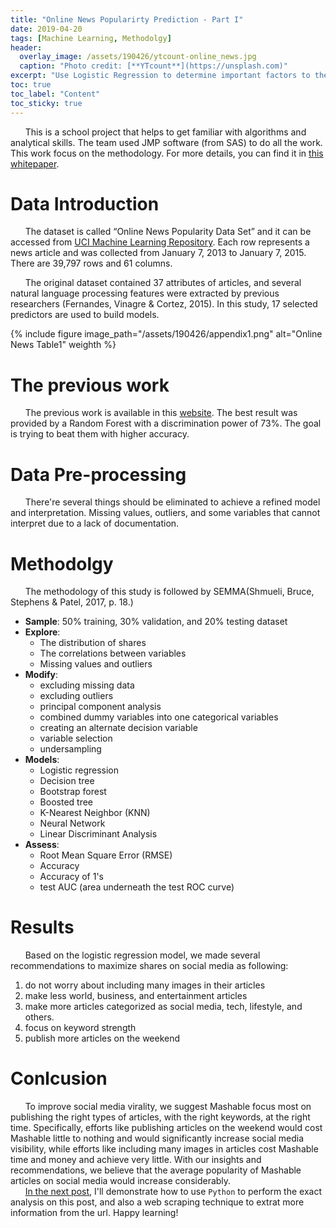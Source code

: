 ```yaml
---
title: "Online News Popularirty Prediction - Part I"
date: 2019-04-20
tags: [Machine Learning, Methodolgy]
header:
  overlay_image: /assets/190426/ytcount-online_news.jpg
  caption: "Photo credit: [**YTcount**](https://unsplash.com)"
excerpt: "Use Logistic Regression to determine important factors to the online news popularity. (Difficulty: ★☆☆☆☆)"
toc: true
toc_label: "Content"
toc_sticky: true
---
```

&nbsp;&nbsp;&nbsp;&nbsp;&nbsp;&nbsp;This is a school project that helps to get familiar with algorithms and analytical skills. The team used JMP software (from SAS) to do all the work. This work focus on the methodology. For more details, you can find it in [this whitepaper](https://github.com/chw18019/OnlineNewsPopularity/blob/master/Whitepaper_OnlineNewsPopularity.pdf).


# Data Introduction
&nbsp;&nbsp;&nbsp;&nbsp;&nbsp;&nbsp;The dataset is called “Online News Popularity Data Set” and it can be accessed from [UCI Machine Learning Repository](https://archive.ics.uci.edu). Each row represents a news article and was collected from January 7, 2013 to January 7, 2015. There are 39,797 rows and 61 columns.

&nbsp;&nbsp;&nbsp;&nbsp;&nbsp;&nbsp;The original dataset contained 37 attributes of articles, and several natural language processing features were extracted by previous researchers (Fernandes, Vinagre & Cortez, 2015). In this study, 17 selected predictors are used to build models.

{% include figure image_path="/assets/190426/appendix1.png" alt="Online News Table1" weighth %}

# The previous work
&nbsp;&nbsp;&nbsp;&nbsp;&nbsp;&nbsp;The previous work is available in this [website](https://www.researchgate.net/publication/283510525_A_Proactive_Intelligent_Decision_Support_System_for_Predicting_the_Popularity_of_Online_News). The best result was provided by a Random Forest with a discrimination power of 73%. The goal is trying to beat them with higher accuracy.


# Data Pre-processing
&nbsp;&nbsp;&nbsp;&nbsp;&nbsp;&nbsp;There're several things should be eliminated to achieve a refined model and interpretation. Missing values, outliers, and some variables that cannot interpret due to a lack of documentation.


# Methodolgy
&nbsp;&nbsp;&nbsp;&nbsp;&nbsp;&nbsp;The methodology of this study is followed by SEMMA(Shmueli, Bruce, Stephens & Patel, 2017, p. 18.)
- **Sample**: 50% training, 30% validation, and 20% testing dataset
- **Explore**: 
    - The distribution of shares
    - The correlations between variables
    - Missing values and outliers
- **Modify**: 
    - excluding missing data
    - excluding outliers
    - principal component analysis
    - combined dummy variables into one categorical variables
    - creating an alternate decision variable
    - variable selection
    - undersampling
- **Models**: 
    - Logistic regression
    - Decision tree
    - Bootstrap forest
    - Boosted tree
    - K-Nearest Neighbor (KNN)
    - Neural Network
    - Linear Discriminant Analysis
- **Assess**: 
    - Root Mean Square Error (RMSE)
    - Accuracy
    - Accuracy of 1's
    - test AUC (area underneath the test ROC curve)

# Results
&nbsp;&nbsp;&nbsp;&nbsp;&nbsp;&nbsp;Based on the logistic regression model, we made several recommendations to maximize shares on social media as following:
1. do not worry about including many images in their articles
2. make less world, business, and entertainment articles
3. make more articles categorized as social media, tech, lifestyle, and others.
4. focus on keyword strength
5. publish more articles on the weekend
 

# Conlcusion
&nbsp;&nbsp;&nbsp;&nbsp;&nbsp;&nbsp;To improve social media virality, we suggest Mashable focus most on publishing the right types of articles, with the right keywords, at the right time. Specifically, efforts like publishing articles on the weekend would cost Mashable little to nothing and would significantly increase social media visibility, while efforts like including many images in articles cost Mashable time and money and achieve very little. With our insights and recommendations, we believe that the average popularity of Mashable articles on social media would increase considerably.<br>&nbsp;&nbsp;&nbsp;&nbsp;&nbsp;&nbsp;[In the next post](https://chw18019.github.io/online_news_popularity_prediction_2/), I'll demonstrate how to use `Python` to perform the exact analysis on this post, and also a web scraping technique to extrat more information from the url. Happy learning!
